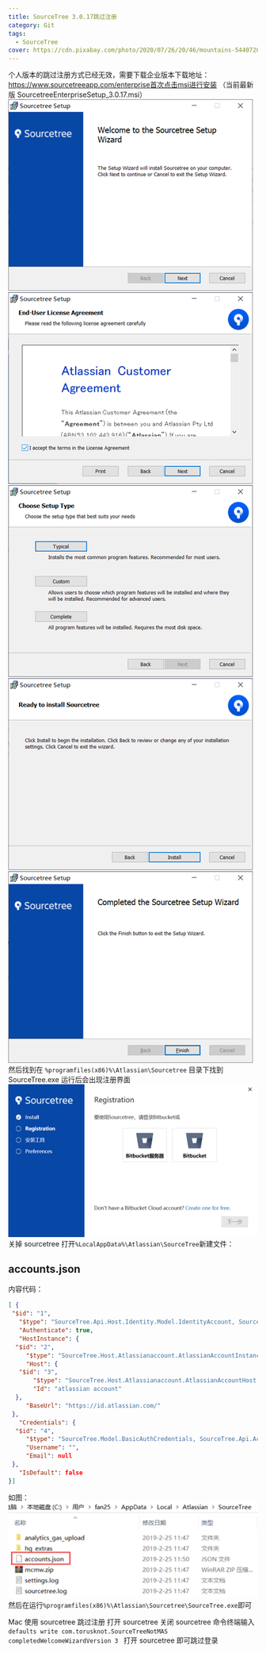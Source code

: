 ```yaml
---
title: SourceTree 3.0.17跳过注册
category: Git
tags:
  - SourceTree
cover: https://cdn.pixabay.com/photo/2020/07/26/20/46/mountains-5440720_960_720.jpg
---
```


个人版本的跳过注册方式已经无效，需要下载企业版本下载地址：<https://www.sourcetreeapp.com/enterprise首次点击msi进行安装> （当前最新版 SourcetreeEnterpriseSetup_3.0.17.msi）
![SourceTree%20Setup](https://raw.githubusercontent.com/zzjtnb/static/master/images/zzjtnb/SourceTree%20Setup.png)
![Sourcetree%20Accept](https://raw.githubusercontent.com/zzjtnb/static/master/images/zzjtnb/Sourcetree%20Accept.png)
![SourceTree%20Choose](https://raw.githubusercontent.com/zzjtnb/static/master/images/zzjtnb/SourceTree%20Choose.png)
![SourceTree%20Install](https://raw.githubusercontent.com/zzjtnb/static/master/images/zzjtnb/SourceTree%20Install.png)
![SourceTree%20Fnish](https://raw.githubusercontent.com/zzjtnb/static/master/images/zzjtnb/SourceTree%20Fnish.png)
然后找到在 `%programfiles(x86)%\Atlassian\Sourcetree` 目录下找到 SourceTree.exe 运行后会出现注册界面
![SourceTree%20Regis](https://raw.githubusercontent.com/zzjtnb/static/master/images/zzjtnb/SourceTree%20Regis.png)
关掉 sourcetree 打开`%LocalAppData%\Atlassian\SourceTree`新建文件：

## accounts.json

内容代码：

```json
[ {  
 "$id": "1",
   "$type": "SourceTree.Api.Host.Identity.Model.IdentityAccount, SourceTree.Api.Host.Identity",
   "Authenticate": true,
   "HostInstance": {   
  "$id": "2",
     "$type": "SourceTree.Host.Atlassianaccount.AtlassianAccountInstance, SourceTree.Host.AtlassianAccount",
     "Host": {    
   "$id": "3",
       "$type": "SourceTree.Host.Atlassianaccount.AtlassianAccountHost, SourceTree.Host.AtlassianAccount",
       "Id": "atlassian account"   
  },
     "BaseUrl": "https://id.atlassian.com/"  
 },
   "Credentials": {   
  "$id": "4",
     "$type": "SourceTree.Model.BasicAuthCredentials, SourceTree.Api.Account",
     "Username": "",
     "Email": null  
 },
   "IsDefault": false 
}]
```

如图：
![SourceTree%20Accounts](https://raw.githubusercontent.com/zzjtnb/static/master/images/zzjtnb/SourceTree%20Accounts.png)
然后在运行`%programfiles(x86)%\Atlassian\Sourcetree\SourceTree.exe`即可

Mac 使用 sourcetree 跳过注册
打开 sourcetree
关闭 sourcetree
命令终端输入
`defaults write com.torusknot.SourceTreeNotMAS completedWelcomeWizardVersion 3
`
打开 sourcetree 即可跳过登录
